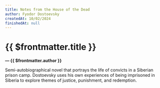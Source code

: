 ```yaml
---
title: Notes from the House of the Dead
author: Fyodor Dostoevsky
createdAt: 10/02/2024
finishedAt: null
---
```


# {{ $frontmatter.title }}

**— {{ $frontmatter.author }}**

Semi-autobiographical novel that portrays the life of convicts in a Siberian prison camp. Dostoevsky uses his own
experiences of being imprisoned in Siberia to explore themes of justice, punishment, and redemption.
